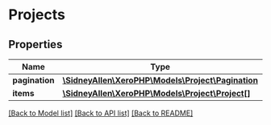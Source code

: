 # Projects

## Properties
Name | Type | Description | Notes
------------ | ------------- | ------------- | -------------
**pagination** | [**\SidneyAllen\XeroPHP\Models\Project\Pagination**](Pagination.md) |  | [optional] 
**items** | [**\SidneyAllen\XeroPHP\Models\Project\Project[]**](Project.md) |  | [optional] 

[[Back to Model list]](../README.md#documentation-for-models) [[Back to API list]](../README.md#documentation-for-api-endpoints) [[Back to README]](../README.md)


